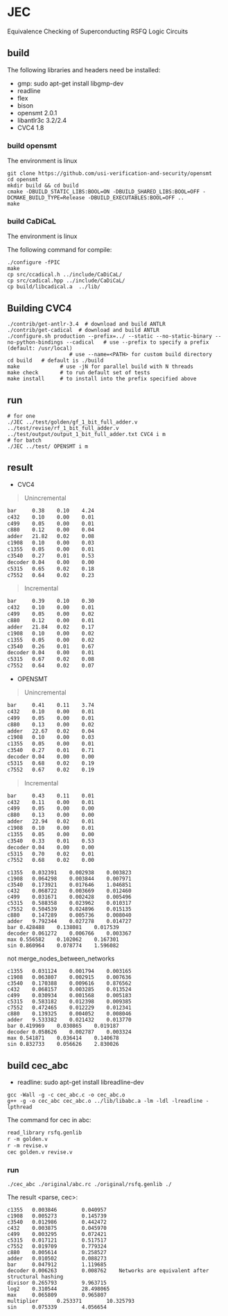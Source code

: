 # JEC

Equivalence Checking of Superconducting RSFQ Logic Circuits

## build

The following libraries and headers need be installed:

- gmp: sudo apt-get install libgmp-dev
- readline
- flex
- bison
- opensmt 2.0.1
- libantlr3c 3.2/2.4
- CVC4 1.8

### build opensmt

The environment is linux

``` shell
git clone https://github.com/usi-verification-and-security/opensmt
cd opensmt
mkdir build && cd build
cmake -DBUILD_STATIC_LIBS:BOOL=ON -DBUILD_SHARED_LIBS:BOOL=OFF -DCMAKE_BUILD_TYPE=Release -DBUILD_EXECUTABLES:BOOL=OFF ..
make
```

### build CaDiCaL

The environment is linux

The following command for compile:

``` shell
./configure -fPIC
make
cp src/ccadical.h ../include/CaDiCaL/
cp src/cadical.hpp ../include/CaDiCaL/
cp build/libcadical.a  ../lib/
```

## Building CVC4

``` shell
./contrib/get-antlr-3.4  # download and build ANTLR
./contrib/get-cadical  # download and build ANTLR
./configure.sh production --prefix=../ --static --no-static-binary --no-python-bindings --cadical   # use --prefix to specify a prefix (default: /usr/local)
                    # use --name=<PATH> for custom build directory
cd build   # default is ./build
make             # use -jN for parallel build with N threads
make check       # to run default set of tests
make install     # to install into the prefix specified above
```

## run

``` shell
# for one
./JEC ../test/golden/gf_1_bit_full_adder.v ../test/revise/rf_1_bit_full_adder.v ../test/output/output_1_bit_full_adder.txt CVC4 i m
# for batch
./JEC ../test/ OPENSMT i m
```

## result

- CVC4

> Unincremental

``` bash
bar     0.38    0.10    4.24
c432    0.10    0.00    0.01
c499    0.05    0.00    0.01
c880    0.12    0.00    0.04
adder   21.82   0.02    0.08
c1908   0.10    0.00    0.03
c1355   0.05    0.00    0.01
c3540   0.27    0.01    0.53
decoder 0.04    0.00    0.00
c5315   0.65    0.02    0.18
c7552   0.64    0.02    0.23
```

> Incremental

``` bash
bar     0.39    0.10    0.30
c432    0.10    0.00    0.01
c499    0.05    0.00    0.02
c880    0.12    0.00    0.01
adder   21.84   0.02    0.17
c1908   0.10    0.00    0.02
c1355   0.05    0.00    0.02
c3540   0.26    0.01    0.67
decoder 0.04    0.00    0.01
c5315   0.67    0.02    0.08
c7552   0.64    0.02    0.07
```

- OPENSMT

> Unincremental

``` bash
bar 	0.41	0.11	3.74
c432	0.10	0.00	0.01
c499	0.05	0.00	0.01
c880	0.13	0.00	0.02
adder	22.67	0.02	0.04
c1908	0.10	0.00	0.03
c1355	0.05	0.00	0.01
c3540	0.27	0.01	0.71
decoder	0.04	0.00	0.00
c5315	0.68	0.02	0.19
c7552	0.67	0.02	0.19
```

> Incremental

``` bash
bar 	0.43	0.11	0.01
c432	0.11	0.00	0.01
c499	0.05	0.00	0.00
c880	0.13	0.00	0.00
adder	22.94	0.02	0.01
c1908	0.10	0.00	0.01
c1355	0.05	0.00	0.00
c3540	0.33	0.01	0.53
decoder	0.04	0.00	0.00
c5315	0.70	0.02	0.01
c7552	0.68	0.02	0.00
```

```
c1355	0.032391	0.002938	0.003823
c1908	0.064298	0.003844	0.007971
c3540	0.173921	0.017646	1.046851
c432	0.068722	0.003669	0.012460
c499	0.031671	0.002428	0.005496
c5315	0.588358	0.023962	0.010317
c7552	0.504539	0.024896	0.015135
c880	0.147289	0.005736	0.008040
adder	9.792344	0.027278	0.014727
bar	0.428488	0.138081	0.017539
decoder	0.061272	0.006766	0.003367
max	0.556582	0.102062	0.167301
sin	0.860964	0.078774	1.596082
```

not merge_nodes_between_networks
```
c1355	0.031124	0.001794	0.003165
c1908	0.063807	0.002915	0.007636
c3540	0.170388	0.009616	0.876562
c432	0.068157	0.003285	0.013524
c499	0.030934	0.001568	0.005183
c5315	0.583182	0.012398	0.009385
c7552	0.472465	0.012229	0.012341
c880	0.139325	0.004052	0.008046
adder	9.533382	0.021432	0.013770
bar	0.419969	0.030865	0.019187
decoder	0.058626	0.002787	0.003324
max	0.541871	0.036414	0.140678
sin	0.832733	0.056626	2.830026
```

## build cec_abc

- readline: sudo apt-get install libreadline-dev

``` shell
gcc -Wall -g -c cec_abc.c -o cec_abc.o
g++ -g -o cec_abc cec_abc.o ../lib/libabc.a -lm -ldl -lreadline -lpthread
```

The command for cec in abc:
``` abc
read_library rsfq.genlib
r -m golden.v
r -m revise.v
cec golden.v revise.v
```

### run

``` shell
./cec_abc ./original/abc.rc ./original/rsfq.genlib ./
```

The result <parse, cec>:
```
c1355   0.003846        0.040957
c1908   0.005273        0.145739
c3540   0.012986        0.442472
c432    0.003875        0.045970
c499    0.003295        0.072421
c5315   0.017121        0.517517
c7552   0.019709        0.779324
c880    0.005614        0.258527
adder   0.010502        0.088273
bar     0.047912        1.119685
decoder 0.006263        0.008762    Networks are equivalent after structural hashing
divisor 0.265793        9.963715
log2    0.310544        28.498065
max     0.065809        0.965807
multiplier      0.253371        10.325793
sin     0.075339        4.056654
```
